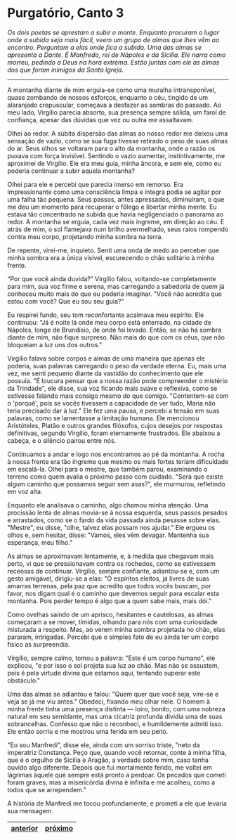 # Purgatório, Canto 3

_Os dois poetas se aprestam a subir o monte. Enquanto procuram o lugar onde a subida seja mais fácil, veem um grupo de almas que lhes vêm ao encontro. Perguntam a elas onde fica a subida. Uma das almas se apresenta a Dante. É Manfredo, rei de Nápoles e da Sicília. Ele narra como morreu, pedindo a Deus na hora extrema. Estão juntas com ele as almas dos que foram inimigos da Santa Igreja._

---

A montanha diante de mim erguia-se como uma muralha intransponível, quase zombando de nossos esforços, enquanto o céu, tingido de um alaranjado crepuscular, começava a desfazer as sombras do passado. Ao meu lado, Virgílio parecia absorto, sua presença sempre sólida, um farol de confiança, apesar das dúvidas que vez ou outra me assaltavam. 

Olhei ao redor. A súbita dispersão das almas ao nosso redor me deixou uma sensação de vazio, como se sua fuga tivesse retirado o peso de suas almas do ar. Seus olhos se voltaram para o alto da montanha, onde a razão os puxava com força invisível. Sentindo o vazio aumentar, instintivamente, me aproximei de Virgílio. Ele era meu guia, minha âncora, e sem ele, como eu poderia continuar a subir aquela montanha?

Olhei para ele e percebi que parecia imerso em remorso. Era impressionante como uma consciência limpa e íntegra podia se agitar por uma falha tão pequena. Seus passos, antes apressados, diminuíram, o que me deu um momento para recuperar o fôlego e libertar minha mente. Eu estava tão concentrado na subida que havia negligenciado o panorama ao redor. A montanha se erguia, cada vez mais íngreme, em direção ao céu. E atrás de mim, o sol flamejava num brilho avermelhado, seus raios rompendo contra meu corpo, projetando minha sombra na terra.

De repente, virei-me, inquieto. Senti uma onda de medo ao perceber que minha sombra era a única visível, escurecendo o chão solitário à minha frente. 

“Por que você ainda duvida?” Virgílio falou, voltando-se completamente para mim, sua voz firme e serena, mas carregando a sabedoria de quem já conheceu muito mais do que eu poderia imaginar. "Você não acredita que estou com você? Que eu sou seu guia?"

Eu respirei fundo, seu tom reconfortante acalmava meu espírito. Ele continuou: "Já é noite lá onde meu corpo está enterrado, na cidade de Nápoles, longe de Brundísio, de onde foi levado. Então, se não há sombra diante de mim, não fique surpreso. Não mais do que com os céus, que não bloqueiam a luz uns dos outros."

Virgílio falava sobre corpos e almas de uma maneira que apenas ele poderia, suas palavras carregando o peso da verdade eterna. Eu, mais uma vez, me senti pequeno diante da vastidão do conhecimento que ele possuía. "É loucura pensar que a nossa razão pode compreender o mistério da Trindade", ele disse, sua voz ficando mais suave e reflexiva, como se estivesse falando mais consigo mesmo do que comigo. "Contentem-se com o 'porquê', pois se vocês tivessem a capacidade de ver tudo, Maria não teria precisado dar à luz." Ele fez uma pausa, e percebi a tensão em suas palavras, como se lamentasse a limitação humana. Ele mencionou Aristóteles, Platão e outros grandes filósofos, cujos desejos por respostas definitivas, segundo Virgílio, foram eternamente frustrados. Ele abaixou a cabeça, e o silêncio pairou entre nós.

Continuamos a andar e logo nos encontramos ao pé da montanha. A rocha à nossa frente era tão íngreme que mesmo os mais fortes teriam dificuldade em escalá-la. Olhei para o mestre, que também parou, examinando o terreno como quem avalia o próximo passo com cuidado. "Será que existe algum caminho que possamos seguir sem asas?", ele murmurou, refletindo em voz alta.

Enquanto ele analisava o caminho, algo chamou minha atenção. Uma procissão lenta de almas movia-se à nossa esquerda, seus passos pesados e arrastados, como se o fardo da vida passada ainda pesasse sobre elas. "Mestre", eu disse, "olhe, talvez elas possam nos ajudar." Ele ergueu os olhos e, sem hesitar, disse: "Vamos, eles vêm devagar. Mantenha sua esperança, meu filho."

As almas se aproximavam lentamente, e, à medida que chegavam mais perto, vi que se pressionavam contra os rochedos, como se estivessem receosas de continuar. Virgílio, sempre confiante, adiantou-se e, com um gesto amigável, dirigiu-se a elas: "Ó espíritos eleitos, já livres de suas amarras terrenas, pela paz que acredito que todos vocês buscam, por favor, nos digam qual é o caminho que devemos seguir para escalar esta montanha. Pois perder tempo é algo que a quem sabe mais, mais dói."

Como ovelhas saindo de um aprisco, hesitantes e cautelosas, as almas começaram a se mover, tímidas, olhando para nós com uma curiosidade misturada a respeito. Mas, ao verem minha sombra projetada no chão, elas pararam, intrigadas. Percebi que o simples fato de eu ainda ter um corpo físico as surpreendia.

Virgílio, sempre calmo, tomou a palavra: "Este é um corpo humano", ele explicou, "e por isso o sol projeta sua luz ao chão. Mas não se assustem, pois é pela virtude divina que estamos aqui, tentando superar este obstáculo."

Uma das almas se adiantou e falou: "Quem quer que você seja, vire-se e veja se já me viu antes." Obedeci, fixando meu olhar nele. O homem à minha frente tinha uma presença distinta — loiro, bonito, com uma nobreza natural em seu semblante, mas uma cicatriz profunda dividia uma de suas sobrancelhas. Confesso que não o reconheci, e humildemente admiti isso. Ele então sorriu e me mostrou uma ferida em seu peito.

"Eu sou Manfredi", disse ele, ainda com um sorriso triste, "neto da imperatriz Constança. Peço que, quando você retornar, conte à minha filha, que é o orgulho de Sicília e Aragão, a verdade sobre mim, caso tenha ouvido algo diferente. Depois que fui mortalmente ferido, me voltei em lágrimas àquele que sempre está pronto a perdoar. Os pecados que cometi foram graves, mas a misericórdia divina é infinita e me acolheu, como a todos que se arrependem."

A história de Manfredi me tocou profundamente, e prometi a ele que levaria sua mensagem.

| [anterior](/b_purgatorio/2/README.md) | [próximo](/b_purgatorio/4/README.md) |
|----------|---------|